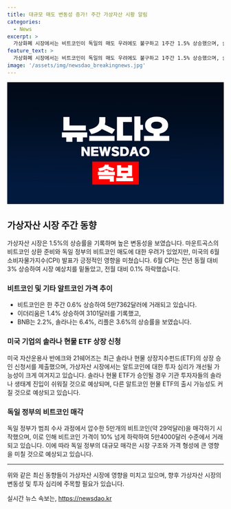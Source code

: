 ```yaml
---
title: 대규모 매도 변동성 증가! 주간 가상자산 시황 알림
categories:
  - News
excerpt: >
  가상화폐 시장에서는 비트코인이 독일의 매도 우려에도 불구하고 1주간 1.5% 상승했으며, 솔라나 ETF 상장 신청으로 알트코인에 대한 투자 심리 개선이 예상된다. 6월 미국 CPI 발표는 긍정적인 영향을 미치며, 최근 독일 정부의 비트코인 대규모 매각은 시장 변동성을 높일 것으로 전망된다. 솔라나 ETF의 승인에 관한 기대는 높지만, 승인까지는 시간이 걸릴 것으로 예상된다. 독일 정부의 가상자산 관리와 처분에 대한 국제 표준 수립이 필요하다는 목소리도 나오고 있다.
feature_text: >
  가상화폐 시장에서는 비트코인이 독일의 매도 우려에도 불구하고 1주간 1.5% 상승했으며, 솔라나 ETF 상장 신청으로 알트코인에 대한 투자 심리 개선이 예상된다. 6월 미국 CPI 발표는 긍정적인 영향을 미치며, 최근 독일 정부의 비트코인 대규모 매각은 시장 변동성을 높일 것으로 전망된다. 솔라나 ETF의 승인에 관한 기대는 높지만, 승인까지는 시간이 걸릴 것으로 예상된다. 독일 정부의 가상자산 관리와 처분에 대한 국제 표준 수립이 필요하다는 목소리도 나오고 있다.
image: '/assets/img/newsdao_breakingnews.jpg'
---
```


<p><img src="/assets/img/newsdao_breakingnews.jpg" alt="ranknews 속보" /></p>

<h2 data-ke-size="size26">가상자산 시장 주간 동향</h2>

<p data-ke-size="size16">가상자산 시장은 1.5%의 상승률을 기록하며 높은 변동성을 보였습니다. 마운트곡스의 비트코인 상환 준비와 독일 정부의 비트코인 매도에 대한 우려가 있었지만, 미국의 6월 소비자물가지수(CPI) 발표가 긍정적인 영향을 미쳤습니다. 6월 CPI는 전년 동월 대비 3% 상승하여 시장 예상치를 밑돌았고, 전월 대비 0.1% 하락했습니다.</p>

<h3 data-ke-size="size24">비트코인 및 기타 알트코인 가격 추이</h3>

<ul>
  <li>비트코인은 한 주간 0.6% 상승하여 5만7362달러에 거래되고 있습니다.</li>
  <li>이더리움은 1.4% 상승하여 3101달러를 기록했고,</li>
  <li>BNB는 2.2%, 솔라나는 6.4%, 리플은 3.6%의 상승률을 보였습니다.</li>
</ul>

<h3 data-ke-size="size24">미국 기업의 솔라나 현물 ETF 상장 신청</h3>

<p data-ke-size="size16">미국 자산운용사 반에크와 21쉐어즈는 최근 솔라나 현물 상장지수펀드(ETF)의 상장 승인 신청서를 제출했으며, 가상자산 시장에서는 알트코인에 대한 투자 심리가 개선될 가능성이 크게 여겨지고 있습니다. 솔라나 현물 ETF가 승인될 경우 기관 투자자들의 솔라나 생태계 진입이 쉬워질 것으로 예상되며, 다른 알트코인 현물 ETF의 출시 가능성도 커질 것으로 예상되고 있습니다.</p>

<h3 data-ke-size="size24">독일 정부의 비트코인 매각</h3>

<p data-ke-size="size16">독일 정부가 범죄 수사 과정에서 압수한 5만개의 비트코인(약 29억달러)을 매각하기 시작했으며, 이로 인해 비트코인 가격이 10% 넘게 하락하여 5만4000달러 수준에서 거래되고 있습니다. 이에 따라 독일 정부의 대규모 매각은 시장 구조와 가격 형성에 큰 영향을 미칠 것으로 예상되고 있습니다.</p>

<hr data-ke-size="size16">

<p data-ke-size="size16">위와 같은 최신 동향들이 가상자산 시장에 영향을 미치고 있으며, 향후 가상자산 시장의 변동성 및 투자 심리에 주목할 필요가 있습니다.</p>
실시간 뉴스 속보는, <a href="https://newsdao.kr" rel="dofollow">https://newsdao.kr</a>


